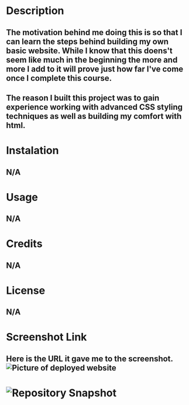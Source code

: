 # Description
## The motivation behind me doing this is so that I can learn the steps behind building my own basic website. While I know that this doens't seem like much in the beginning the more and more I add to it will prove just how far I've come once I complete this course. 
## The reason I built this project was to gain experience working with advanced CSS styling techniques as well as building my comfort with html. 
# Instalation
## N/A
# Usage
## N/A
# Credits 
## N/A
# License 
## N/A
# Screenshot Link
## Here is the URL it gave me to the screenshot. ![Picture of deployed website](https://user-images.githubusercontent.com/115948325/202596771-73e29843-523b-4b49-bfe1-b4fed91f9052.PNG)
# ![Repository Snapshot](https://user-images.githubusercontent.com/115948325/202602620-e2efdcc1-1e0b-43ca-98e4-ee9de29f84cc.PNG)
